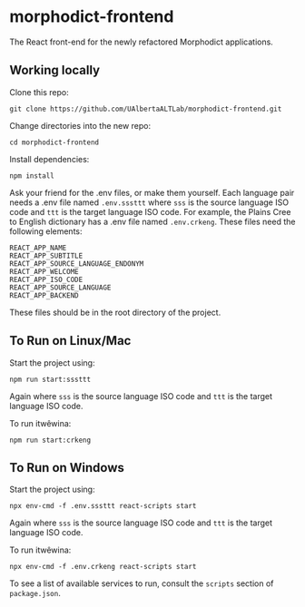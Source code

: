 # morphodict-frontend
The React front-end for the newly refactored Morphodict applications.

## Working locally
Clone this repo:
```shell
git clone https://github.com/UAlbertaALTLab/morphodict-frontend.git
```

Change directories into the new repo:
```shell
cd morphodict-frontend
```

Install dependencies:
```shell
npm install
```

Ask your friend for the .env files, or make them yourself. Each language 
pair needs a .env file named `.env.sssttt` where `sss` is the source language 
ISO code and `ttt` is the target language ISO code. For example, the Plains Cree 
to English dictionary has a .env file named `.env.crkeng`. These files need the 
following elements:

```text
REACT_APP_NAME
REACT_APP_SUBTITLE
REACT_APP_SOURCE_LANGUAGE_ENDONYM
REACT_APP_WELCOME
REACT_APP_ISO_CODE
REACT_APP_SOURCE_LANGUAGE
REACT_APP_BACKEND
```

These files should be in the root directory of the project.

## To Run on Linux/Mac
Start the project using:
```shell
npm run start:sssttt
```
Again where `sss` is the source language ISO code and `ttt` is the target 
language ISO code.

To run itwêwina:
```shell
npm run start:crkeng
```

## To Run on Windows

Start the project using:
```shell
npx env-cmd -f .env.sssttt react-scripts start
```
Again where `sss` is the source language ISO code and `ttt` is the target 
language ISO code.

To run itwêwina:
```shell
npx env-cmd -f .env.crkeng react-scripts start
```

To see a list of available services to run, consult the `scripts` section of 
`package.json`.
